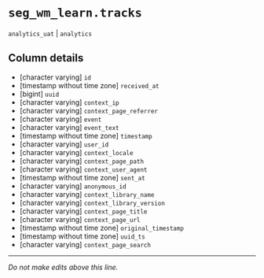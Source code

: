 # `seg_wm_learn.tracks`
`analytics_uat` | `analytics`

## Column details
* [character varying] `id`
* [timestamp without time zone] `received_at`
* [bigint]    `uuid`
* [character varying] `context_ip`
* [character varying] `context_page_referrer`
* [character varying] `event`
* [character varying] `event_text`
* [timestamp without time zone] `timestamp`
* [character varying] `user_id`
* [character varying] `context_locale`
* [character varying] `context_page_path`
* [character varying] `context_user_agent`
* [timestamp without time zone] `sent_at`
* [character varying] `anonymous_id`
* [character varying] `context_library_name`
* [character varying] `context_library_version`
* [character varying] `context_page_title`
* [character varying] `context_page_url`
* [timestamp without time zone] `original_timestamp`
* [timestamp without time zone] `uuid_ts`
* [character varying] `context_page_search`

-------------------------------------------------------------------------------
*Do not make edits above this line.*

